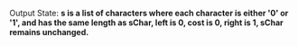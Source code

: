Output State: **s is a list of characters where each character is either '0' or '1', and has the same length as sChar, left is 0, cost is 0, right is 1, sChar remains unchanged.**